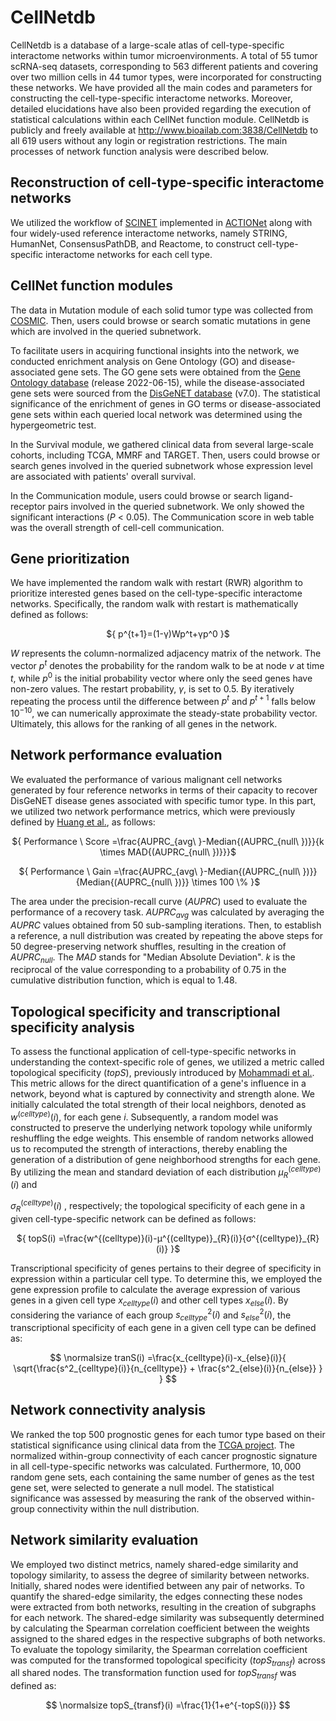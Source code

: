 # CellNetdb
CellNetdb is a database of a large-scale atlas of cell-type-specific interactome networks within tumor microenvironments. A total of 55 tumor scRNA-seq datasets, corresponding to 563 different patients and covering over two million cells in 44 tumor types, were incorporated for constructing these networks. We have provided all the main codes and parameters for constructing the cell-type-specific interactome networks. Moreover, detailed elucidations have also been provided regarding the execution of statistical calculations within each CellNet function module. CellNetdb is publicly and freely available at http://www.bioailab.com:3838/CellNetdb to all 619 users without any login or registration restrictions. The main processes of network function analysis were described below.

## Reconstruction of cell-type-specific interactome networks

We utilized the workflow of [SCINET](https://github.com/shmohammadi86/SCINET) implemented in [ACTIONet](https://github.com/shmohammadi86/ACTIONet) along with four widely-used reference interactome networks, namely STRING, HumanNet, ConsensusPathDB, and Reactome, to construct cell-type-specific interactome networks for each cell type.

## CellNet function modules

The data in Mutation module of each solid tumor type was collected from [COSMIC](https://cancer.sanger.ac.uk/cosmic). Then, users could browse or search somatic mutations in gene which are involved in the queried subnetwork.

To facilitate users in acquiring functional insights into the network, we conducted enrichment analysis on Gene Ontology (GO) and disease-associated gene sets. The GO gene sets were obtained from the [Gene Ontology database](https://release.geneontology.org/2022-06-15) (release 2022-06-15), while the disease-associated gene sets were sourced from the [DisGeNET database](https://www.disgenet.org/) (v7.0). The statistical significance of the enrichment of genes in GO terms or disease-associated gene sets within each queried local network was determined using the hypergeometric test.

In the Survival module, we gathered clinical data from several large-scale cohorts, including TCGA, MMRF and TARGET. Then, users could browse or search genes involved in the queried subnetwork whose expression level are associated with patients' overall survival.

In the Communication module, users could browse or search ligand-receptor pairs involved in the queried subnetwork. We only showed the significant interactions (*P* < 0.05). The Communication score in web table was the overall strength of cell-cell communication.

## Gene prioritization

We have implemented the random walk with restart (RWR) algorithm to prioritize interested genes based on the cell-type-specific interactome networks. Specifically, the random walk with restart is mathematically defined as follows:

<p align="center">${ p^{t+1}=(1-γ)Wp^t+γp^0  }$</p>

$W$ represents the column-normalized adjacency matrix of the network. The vector $p^t$ denotes the probability for the random walk to be at node $v$ at time $t$, while $p^0$ is the initial probability vector where only the seed genes have non-zero values. The restart probability, $γ$, is set to 0.5. By iteratively repeating the process until the difference between $p^t$ and $p^{t+1}$ falls below $10^{-10}$, we can numerically approximate the steady-state probability vector. Ultimately, this allows for the ranking of all genes in the network.

## Network performance evaluation

We evaluated the performance of various malignant cell networks generated by four reference networks in terms of their capacity to recover DisGeNET disease genes associated with specific tumor type. In this part, we utilized two network performance metrics, which were previously defined by [Huang et al.](https://doi.org/10.1016/j.cels.2018.03.001
), as follows:

<p align="center">${ Performance \ Score =\frac{AUPRC_{avg\ }-Median{(AUPRC_{null\ })}}{k \times MAD{(AUPRC_{null\ })}}}$</p>

<p align="center">${ Performance \ Gain  =\frac{AUPRC_{avg\ }-Median{(AUPRC_{null\ })}}{Median{(AUPRC_{null\ })}} \times 100 \%  }$</p>

The area under the precision-recall curve ($AUPRC$) used to evaluate the performance of a recovery task. $AUPRC$<sub>$avg$</sub> was calculated by averaging the $AUPRC$ values obtained from 50 sub-sampling iterations. Then, to establish a reference, a null distribution was created by repeating the above steps for 50 degree-preserving network shuffles, resulting in the creation of $AUPRC$<sub>$null$</sub>. The $MAD$ stands for "Median Absolute Deviation". $k$ is the reciprocal of the value corresponding to a probability of 0.75 in the cumulative distribution function, which is equal to 1.48.

## Topological specificity and transcriptional specificity analysis

To assess the functional application of cell-type-specific networks in understanding the context-specific role of genes, we utilized a metric called topological specificity ($topS$), previously introduced by [Mohammadi et al.](https://doi.org/10.1016/j.cels.2019.10.007). This metric allows for the direct quantification of a gene's influence in a network, beyond what is captured by connectivity and strength alone. We initially calculated the total strength of their local neighbors, denoted as $w^{(celltype)}(i)$, for each gene $i$. Subsequently, a random model was constructed to preserve the underlying network topology while uniformly reshuffling the edge weights. This ensemble of random networks allowed us to recomputed the strength of interactions, thereby enabling the generation of a distribution of gene neighborhood strengths for each gene. By utilizing the mean and standard deviation of each distribution ${μ^{(celltype)}_{R}(i)}$ and 

${σ^{(celltype)}_{R}(i)}$ , respectively; the topological specificity of each gene in a given cell-type-specific network can be defined as follows:


<p align="center">${ topS(i) =\frac{w^{(celltype)}(i)-μ^{(celltype)}_{R}(i)}{σ^{(celltype)}_{R}(i)}  }$</p>

Transcriptional specificity of genes pertains to their degree of specificity in expression within a particular cell type. To determine this, we employed the gene expression profile to calculate the average expression of various genes in a given cell type $x_{celltype}(i)$ and other cell types $x_{else}(i)$. By considering the variance of each group ${s^2_{celltype}(i)}$ and ${s^2_{else}(i)}$, the transcriptional specificity of each gene in a given cell type can be defined as:

$$
\normalsize    tranS(i) =\frac{x_{celltype}(i)-x_{else}(i)}{ \sqrt{\frac{s^2_{celltype}(i)}{n_{celltype}}  + \frac{s^2_{else}(i)}{n_{else}}  }  }
$$


## Network connectivity analysis

We ranked the top 500 prognostic genes for each tumor type based on their statistical significance using clinical data from the [TCGA project](https://www.cancer.gov/ccg/research/genome-sequencing/tcga). The normalized within-group connectivity of each cancer prognostic signature in all cell-type-specific networks was calculated. Furthermore, $10,000$ random gene sets, each containing the same number of genes as the test gene set, were selected to generate a null model. The statistical significance was assessed by measuring the rank of the observed within-group connectivity within the null distribution.


## Network similarity evaluation

We employed two distinct metrics, namely shared-edge similarity and topology similarity, to assess the degree of similarity between networks. Initially, shared nodes were identified between any pair of networks. To quantify the shared-edge similarity, the edges connecting these nodes were extracted from both networks, resulting in the creation of subgraphs for each network. The shared-edge similarity was subsequently determined by calculating the Spearman correlation coefficient between the weights assigned to the shared edges in the respective subgraphs of both networks. To evaluate the topology similarity, the Spearman correlation coefficient was computed for the transformed topological specificity ($topS_{transf}$) across all shared nodes. The transformation function used for $topS_{transf}$ was defined as:

$$
\normalsize   topS_{transf}(i) =\frac{1}{1+e^{-topS(i)}}
$$






